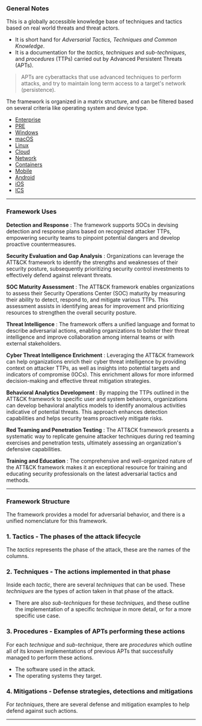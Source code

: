 ### General Notes

This is a globally accessible knowledge base of techniques and tactics based on real world threats and threat actors.

- It is short hand for _Adversarial Tactics, Techniques and Common Knowledge_.
- It is a documentation for the _tactics_, _techniques_ and _sub-techniques_, and _procedures_ (TTPs) carried out by Advanced Persistent Threats (APTs).

> APTs are cyberattacks that use advanced techniques to perform attacks, and try to maintain long term access to a target's network (persistence).

The framework is organized in a matrix structure, and can be filtered based on several criteria like operating system and device type.

- [Enterprise](https://attack.mitre.org/matrices/enterprise/)
- [PRE](https://attack.mitre.org/matrices/enterprise/pre/)
- [Windows](https://attack.mitre.org/matrices/enterprise/windows/)
- [macOS](https://attack.mitre.org/matrices/enterprise/macos/)
- [Linux](https://attack.mitre.org/matrices/enterprise/linux/)
- [Cloud](https://attack.mitre.org/matrices/enterprise/cloud/)
- [Network](https://attack.mitre.org/matrices/enterprise/network/)
- [Containers](https://attack.mitre.org/matrices/enterprise/containers/)
- [Mobile](https://attack.mitre.org/matrices/mobile/)
- [Android](https://attack.mitre.org/matrices/mobile/android/)
- [iOS](https://attack.mitre.org/matrices/mobile/ios/)
- [ICS](https://attack.mitre.org/matrices/ics/)

---

### Framework Uses

**Detection and Response** : The framework supports SOCs in devising detection and response plans based on recognized attacker TTPs, empowering security teams to pinpoint potential dangers and develop proactive countermeasures.

**Security Evaluation and Gap Analysis** : Organizations can leverage the ATT&CK framework to identify the strengths and weaknesses of their security posture, subsequently prioritizing security control investments to effectively defend against relevant threats.

**SOC Maturity Assessment** : The ATT&CK framework enables organizations to assess their Security Operations Center (SOC) maturity by measuring their ability to detect, respond to, and mitigate various TTPs. This assessment assists in identifying areas for improvement and prioritizing resources to strengthen the overall security posture.

**Threat Intelligence** : The framework offers a unified language and format to describe adversarial actions, enabling organizations to bolster their threat intelligence and improve collaboration among internal teams or with external stakeholders.

**Cyber Threat Intelligence Enrichment** : Leveraging the ATT&CK framework can help organizations enrich their cyber threat intelligence by providing context on attacker TTPs, as well as insights into potential targets and indicators of compromise (IOCs). This enrichment allows for more informed decision-making and effective threat mitigation strategies.

**Behavioral Analytics Development** : By mapping the TTPs outlined in the ATT&CK framework to specific user and system behaviors, organizations can develop behavioral analytics models to identify anomalous activities indicative of potential threats. This approach enhances detection capabilities and helps security teams proactively mitigate risks.

**Red Teaming and Penetration Testing** : The ATT&CK framework presents a systematic way to replicate genuine attacker techniques during red teaming exercises and penetration tests, ultimately assessing an organization's defensive capabilities.

**Training and Education** : The comprehensive and well-organized nature of the ATT&CK framework makes it an exceptional resource for training and educating security professionals on the latest adversarial tactics and methods.

---

### Framework Structure

The framework provides a model for adversarial behavior, and there is a unified nomenclature for this framework.

### **1. Tactics** - The phases of the attack lifecycle

The _tactics_ represents the phase of the attack, these are the names of the columns.

### **2. Techniques** - The actions implemented in that phase

Inside each _tactic_, there are several _techniques_ that can be used. These _techniques_ are the types of action taken in that phase of the attack.

- There are also _sub-techniques_ for these _techniques_, and these outline the implementation of a specific _technique_ in more detail, or for a more specific use case.

### **3. Procedures** - Examples of APTs performing these actions

For each _technique_ and _sub-technique_, there are _procedures_ which outline all of its known implementations of previous APTs that successfully managed to perform these actions.

- The software used in the attack.
- The operating systems they target.

### **4. Mitigations** - Defense strategies, detections and mitigations

For _techniques_, there are several defense and mitigation examples to help defend against such actions.

---

